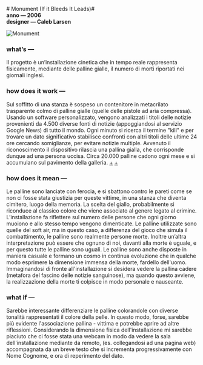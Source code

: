 # Monument (If it Bleeds It Leads)#  
**anno — 2006**   
**designer — Caleb Larsen**    

![Monument](https://i.imgur.com/THO5U9Q.jpg)

### what’s — ###

Il progetto è un’installazione cinetica che in tempo reale rappresenta fisicamente, mediante delle palline gialle, il numero di morti riportati nei giornali inglesi.

### how does it work — ###
Sul soffitto di una stanza è sospeso un contenitore in metacrilato trasparente colmo di palline gialle (quelle delle pistole ad aria compressa). Usando un software personalizzato, vengono analizzati i titoli delle notizie provenienti da 4.500 diverse fonti di notizie (appoggiandosi al servizio Google News) di tutto il mondo. Ogni minuto si ricerca il termine "kill" e per trovare un dato significativo stabilisce confronti con altri titoli delle ultime 24 ore cercando somiglianze, per evitare notizie multiple. Avvenuto il riconoscimento il dispositivo rilascia una pallina gialla, che corrisponde dunque ad una persona uccisa. Circa 20.000 palline cadono ogni mese e si accumulano sul pavimento della galleria.
[+](http://caleblarsen.com/monument/)
[+](http://classic.rhizome.org/profile/caleblarsen/)

### how does it mean — ###
Le palline sono lanciate con ferocia, e si sbattono contro le pareti come se non ci fosse stata giustizia per queste vittime, in una stanza che diventa cimitero, luogo della memoria. La scelta del giallo, probabilmente si riconduce al classico colore che viene associato al genere legato al crimine. L’installazione fa riflettere sul numero delle persone che ogni giorno muoiono e allo stesso tempo vengono dimenticate. Le palline utilizzate sono quelle del soft air, ma in questo caso, a differenza del gioco che simula il combattimento, le palline sono realmente persone morte.
Inoltre un’altra interpretazione può essere che ognuno di noi, davanti alla morte è uguale, e per questo tutte le palline sono uguali. Le palline sono anche disposte in maniera casuale e formano un cosmo in continua evoluzione che in qualche modo esprimere la dimensione immensa della morte, fardello dell'uomo. Immaginandosi di fronte all'installazione si desidera vedere la pallina cadere (metafora del fascino delle notizie sanguinose), ma quando questo avviene, la realizzazione della morte ti colpisce in modo personale e nauseante.

### what if — ###
Sarebbe interessante differenziare le palline colorandole con diverse tonalità rappresentati il colore della pelle. In questo modo, forse, sarebbe più evidente l'associazione pallina - vittima e potrebbe aprire ad altre riflessioni.
Considerando la dimensione fisica dell'installazione mi sarebbe piaciuto che ci fosse stata una webcam in modo da vedere la sala dell'installazione mediante da remoto, (es. collegandosi ad una pagina web) accompagnata da un breve testo che si incrementa progressivamente con Nome Cognome, e ora di reperimento del dato.
